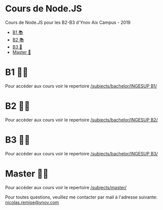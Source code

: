 # Cours de Node.JS

Cours de Node.JS pour les B2-B3 d'Ynov Aix Campus - 2019

- [B1 📚](subjects/bachelor/INGESUP-B1/)
- [B2 📚](subjects/bachelor/INGESUP-B2/)
- [B3 📖](subjects/bachelor/INGESUP-B3/)
- [Master 📖](subjects/master/)

# B1 👨‍🎓

Pour accéder aux cours voir le repertoire [/subjects/bachelor/INGESUP B1/](subjects/bachelor/INGESUP-B1/)

# B2 👨‍🎓

Pour accéder aux cours voir le repertoire [/subjects/bachelor/INGESUP B2/](subjects/bachelor/INGESUP-B2/)

# B3 👨‍🎓

Pour accéder aux cours voir le repertoire [/subjects/bachelor/INGESUP B3/](subjects/bachelor/INGESUP-B3/)

# Master 👨‍🎓

Pour accéder aux cours voir le repertoire [/subjects/master/](subjects/master/)

Pour toutes questions, veuillez me contacter par mail à l'adresse suivante: [nicolas.remise@ynov.com](mailto:nicolas.remise@ynov.com)
